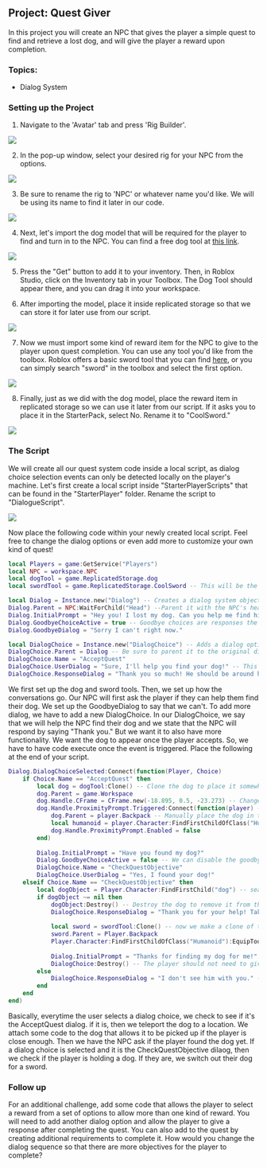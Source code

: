 ## Project: Quest Giver

In this project you will create an NPC that gives the player a simple quest to find and retrieve a lost dog, and will give the player a reward upon completion.

### Topics:

  - Dialog System

### Setting up the Project

1. Navigate to the 'Avatar' tab and press 'Rig Builder'.

![](https://storage.googleapis.com/cm-image-repository.appspot.com/roblox_3/Module%2001%20NPCs/Quest%20Giver/0cf88601-644f-42c4-8d3c-e0eb7a034b21.png)

2. In the pop-up window, select your desired rig for your NPC from the options.

![](https://storage.googleapis.com/cm-image-repository.appspot.com/roblox_3/Module%2001%20NPCs/Quest%20Giver/4d175b2f-8fcb-433f-b1b8-bc819cccbaa2.png)

3. Be sure to rename the rig to 'NPC' or whatever name you'd like. We will be using its name to find it later in our code.

![](https://storage.googleapis.com/cm-image-repository.appspot.com/roblox_3/Module%2001%20NPCs/Quest%20Giver/1bded967-fdc7-412b-a746-b2d29236a629.png)

4. Next, let's import the dog model that will be required for the player to find and turn in to the NPC. You can find a free dog tool at [this link](https://www.roblox.com/library/13913148143/Dog-Tool).

![](https://storage.googleapis.com/cm-image-repository.appspot.com/roblox_3/Module%2001%20NPCs/Quest%20Giver/6172d897-0e53-4e8d-8e6b-497319548b23.png)

5. Press the "Get" button to add it to your inventory. Then, in Roblox Studio, click on the Inventory tab in your Toolbox. The Dog Tool should appear there, and you can drag it into your workspace.

6. After importing the model, place it inside replicated storage so that we can store it for later use from our script.

![](https://storage.googleapis.com/cm-image-repository.appspot.com/roblox_3/Module%2001%20NPCs/Quest%20Giver/fe7394b7-ab78-4697-be61-3fdb383a8912.png)

7. Now we must import some kind of reward item for the NPC to give to the player upon quest completion. You can use any tool you'd like from the toolbox. Roblox offers a basic sword tool that you can find [here](https://create.roblox.com/marketplace/asset/47433/Sword), or you can simply search "sword" in the toolbox and select the first option.

![](https://storage.googleapis.com/cm-image-repository.appspot.com/roblox_3/Module%2001%20NPCs/Quest%20Giver/5480d8ab-2423-4d7c-a50b-2ba2af772868.png)

8. Finally, just as we did with the dog model, place the reward item in replicated storage so we can use it later from our script. If it asks you to place it in the StarterPack, select No. Rename it to "CoolSword."

![](https://storage.googleapis.com/cm-image-repository.appspot.com/roblox_3/Module%2001%20NPCs/Quest%20Giver/82a6cb5d-4b4e-4cf3-bb3b-4cdc17889136.png)

### The Script

We will create all our quest system code inside a local script, as dialog choice selection events can only be detected locally on the player's machine. Let's first create a local script inside "StarterPlayerScripts" that can be found in the "StarterPlayer" folder. Rename the script to "DialogueScript".

![](https://storage.googleapis.com/cm-image-repository.appspot.com/roblox_3/Module%2001%20NPCs/Quest%20Giver/02c95ae6-a68b-49fa-8d9c-c71213b34029.png)

Now place the following code within your newly created local script. Feel free to change the dialog options or even add more to customize your own kind of quest!

```lua
local Players = game:GetService("Players")
local NPC = workspace.NPC
local dogTool = game.ReplicatedStorage.dog
local swordTool = game.ReplicatedStorage.CoolSword -- This will be the reward for completing the quest, you can change it to anything you'd like

local Dialog = Instance.new("Dialog") -- Creates a dialog system object which lets use create various dialog prompts and responses with our NPC
Dialog.Parent = NPC:WaitForChild("Head") --Parent it with the NPC's head so that his dialog will appear above him
Dialog.InitialPrompt = "Hey you! I lost my dog. Can you help me find him?"
Dialog.GoodbyeChoiceActive = true -- Goodbye choices are responses the player can choose to exit the dialog without a response from the NPC
Dialog.GoodbyeDialog = "Sorry I can't right now."

local DialogChoice = Instance.new("DialogChoice") -- Adds a dialog option. Create more if you want more dialog options
DialogChoice.Parent = Dialog -- Be sure to parent it to the original dialog object we created earlier
DialogChoice.Name = "AcceptQuest"
DialogChoice.UserDialog = "Sure, I'll help you find your dog!" -- This is the dialog the player will give if they select this choice
DialogChoice.ResponseDialog = "Thank you so much! He should be around here somewhere..." -- This is the NPC's response if the player selects this dialog choice
```

We first set up the dog and sword tools. Then, we set up how the conversations go. Our NPC will first ask the player if they can help them find their dog. We set up the GoodbyeDialog to say that we can't. To add more dialog, we have to add a new DialogChoice. In our DialogChoice, we say that we will help the NPC find their dog and we state that the NPC will respond by saying "Thank you." But we want it to also have more functionality. We want the dog to appear once the player accepts. So, we have to have code execute once the event is triggered. Place the following at the end of your script.

```lua
Dialog.DialogChoiceSelected:Connect(function(Player, Choice)
    if Choice.Name == "AcceptQuest" then
        local dog = dogTool:Clone() -- Clone the dog to place it somewhere in the world
        dog.Parent = game.Workspace
        dog.Handle.CFrame = CFrame.new(-18.895, 0.5, -23.273) -- Change these coordinates to wherever you'd like the dog to spawn
        dog.Handle.ProximityPrompt.Triggered:Connect(function(player) -- Connect code to the proximity prompt button to pick up the dog when the player presses it
            dog.Parent = player.Backpack -- Manually place the dog in the player's inventory and equip it
            local humanoid = player.Character:FindFirstChildOfClass("Humanoid"):EquipTool(dog)
            dog.Handle.ProximityPrompt.Enabled = false
        end)
        
        Dialog.InitialPrompt = "Have you found my dog?"
        Dialog.GoodbyeChoiceActive = false -- We can disable the goodbye choice so that the player only has one dialog option to choose
        DialogChoice.Name = "CheckQuestObjective"
        DialogChoice.UserDialog = "Yes, I found your dog!"
    elseif Choice.Name == "CheckQuestObjective" then
        local dogObject = Player.Character:FindFirstChild("dog") -- search the player's child objects for the "dog" tool
        if dogObject ~= nil then
            dogObject:Destroy() -- Destroy the dog to remove it from the player's inventory
            DialogChoice.ResponseDialog = "Thank you for your help! Take this cool sword as a thank you from me!"
            
            local sword = swordTool:Clone() -- now we make a clone of the reward and equip it to the player
            sword.Parent = Player.Backpack
            Player.Character:FindFirstChildOfClass("Humanoid"):EquipTool(sword)
            
            Dialog.InitialPrompt = "Thanks for finding my dog for me!" -- This is what the NPC says after the quest is finished
            DialogChoice:Destroy() -- The player should not need to give any response after the quest is finished, so destroy it
        else
            DialogChoice.ResponseDialog = "I don't see him with you." -- The response if the dog is not found inside the player
        end
    end
end)
```

Basically, everytime the user selects a dialog choice, we check to see if it's the AcceptQuest dialog. if it is, then we teleport the dog to a location. We attach some code to the dog that allows it to be picked up if the player is close enough. Then we have the NPC ask if the player found the dog yet. If a dialog choice is selected and it is the CheckQuestObjective dilaog, then we check if the player is holding a dog. If they are, we switch out their dog for a sword.

### Follow up

For an additional challenge, add some code that allows the player to select a reward from a set of options to allow more than one kind of reward. You will need to add another dialog option and allow the player to give a response after completing the quest. You can also add to the quest by creating additional requirements to complete it. How would you change the dialog sequence so that there are more objectives for the player to complete?
